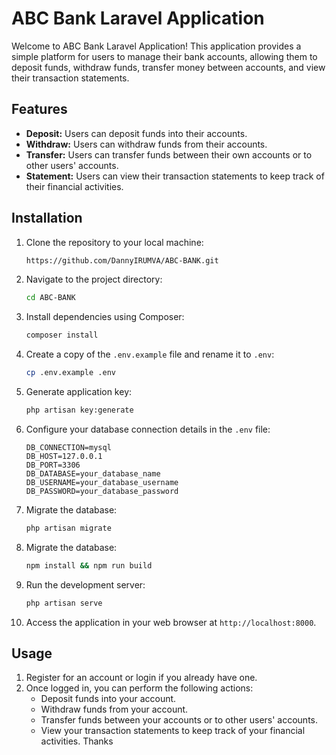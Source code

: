 # ABC Bank Laravel Application

Welcome to ABC Bank Laravel Application! This application provides a simple platform for users to manage their bank accounts, allowing them to deposit funds, withdraw funds, transfer money between accounts, and view their transaction statements.

## Features

- **Deposit:** Users can deposit funds into their accounts.
- **Withdraw:** Users can withdraw funds from their accounts.
- **Transfer:** Users can transfer funds between their own accounts or to other users' accounts.
- **Statement:** Users can view their transaction statements to keep track of their financial activities.

## Installation

1. Clone the repository to your local machine:

    ```bash
    https://github.com/DannyIRUMVA/ABC-BANK.git
    ```

2. Navigate to the project directory:

    ```bash
    cd ABC-BANK
    ```

3. Install dependencies using Composer:

    ```bash
    composer install
    ```

4. Create a copy of the `.env.example` file and rename it to `.env`:

    ```bash
    cp .env.example .env
    ```

5. Generate application key:

    ```bash
    php artisan key:generate
    ```

6. Configure your database connection details in the `.env` file:

    ```plaintext
    DB_CONNECTION=mysql
    DB_HOST=127.0.0.1
    DB_PORT=3306
    DB_DATABASE=your_database_name
    DB_USERNAME=your_database_username
    DB_PASSWORD=your_database_password
    ```

7. Migrate the database:

    ```bash
    php artisan migrate
    ```

8. Migrate the database:

    ```bash
    npm install && npm run build
    ```

9. Run the development server:

    ```bash
    php artisan serve
    ```

10. Access the application in your web browser at `http://localhost:8000`.

## Usage

1. Register for an account or login if you already have one.
2. Once logged in, you can perform the following actions:
   - Deposit funds into your account.
   - Withdraw funds from your account.
   - Transfer funds between your accounts or to other users' accounts.
   - View your transaction statements to keep track of your financial activities.
Thanks

